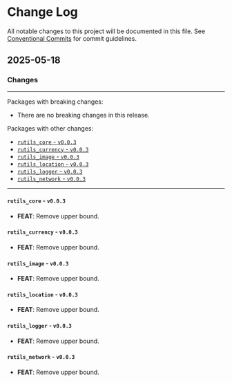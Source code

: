 # Change Log

All notable changes to this project will be documented in this file.
See [Conventional Commits](https://conventionalcommits.org) for commit guidelines.

## 2025-05-18

### Changes

---

Packages with breaking changes:

 - There are no breaking changes in this release.

Packages with other changes:

 - [`rutils_core` - `v0.0.3`](#rutils_core---v003)
 - [`rutils_currency` - `v0.0.3`](#rutils_currency---v003)
 - [`rutils_image` - `v0.0.3`](#rutils_image---v003)
 - [`rutils_location` - `v0.0.3`](#rutils_location---v003)
 - [`rutils_logger` - `v0.0.3`](#rutils_logger---v003)
 - [`rutils_network` - `v0.0.3`](#rutils_network---v003)

---

#### `rutils_core` - `v0.0.3`

 - **FEAT**: Remove upper bound.

#### `rutils_currency` - `v0.0.3`

 - **FEAT**: Remove upper bound.

#### `rutils_image` - `v0.0.3`

 - **FEAT**: Remove upper bound.

#### `rutils_location` - `v0.0.3`

 - **FEAT**: Remove upper bound.

#### `rutils_logger` - `v0.0.3`

 - **FEAT**: Remove upper bound.

#### `rutils_network` - `v0.0.3`

 - **FEAT**: Remove upper bound.

